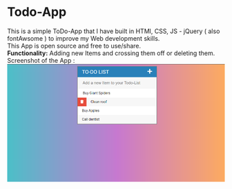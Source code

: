 # Todo-App
 
 This is a simple ToDo-App that I have built in HTMl, CSS, JS - jQuery ( also fontAwsome )
 to improve my Web development skills.<br>
 This App is open source and free to use/share.<br>
 <strong>Functionality:</strong> Adding new Items and crossing them off or deleting them.
Screenshot of the App : ![Image of the App, currently unavailable](Screenshots/todoDel.PNG)
